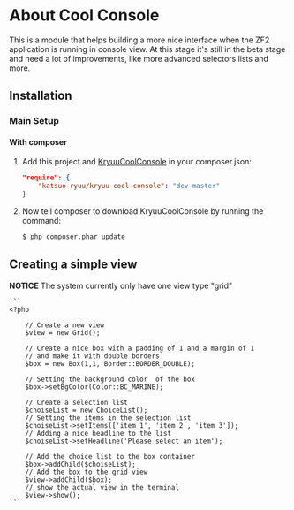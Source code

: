 About Cool Console
=====

This is a module that helps building a more nice interface when the ZF2 application is running in console view.
At this stage it's still in the beta stage and need a lot of improvements, like more advanced selectors lists and more.

Installation
-----

### Main Setup


#### With composer

1. Add this project and [KryuuCoolConsole](https://github.com/KatsuoRyuu/KryuuCoolConsole) in your composer.json:

    ```json
    "require": {
        "katsuo-ryuu/kryuu-cool-console": "dev-master"
    }
    ```

2. Now tell composer to download KryuuCoolConsole by running the command:

    ```bash
    $ php composer.phar update
    ```
Creating a simple view
-------------------------------------

**NOTICE** The system currently only have one view type "grid"

    ```
    <?php
        
        // Create a new view
        $view = new Grid();
        
        // Create a nice box with a padding of 1 and a margin of 1
        // and make it with double borders
        $box = new Box(1,1, Border::BORDER_DOUBLE);
        
        // Setting the background color  of the box
        $box->setBgColor(Color::BC_MARINE);
        
        // Create a selection list
        $choiseList = new ChoiceList();
        // Setting the items in the selection list
        $choiseList->setItems(['item 1', 'item 2', 'item 3']);
        // Adding a nice headline to the list
        $choiseList->setHeadline('Please select an item');
             
        // Add the choice list to the box container
        $box->addChild($choiseList);
        // Add the box to the grid view
        $view->addChild($box);
        // show the actual view in the terminal
        $view->show();
    ```

